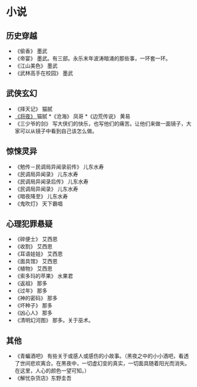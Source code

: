 # 小说
## 历史穿越
* 《偷香》 墨武
* 《帝宴》 墨武。有三部。永乐末年波涛暗涌的那些事，一环套一环。
* 《江山美色》 墨武
* 《武林高手在校园》 墨武

## 武侠玄幻
* 《择天记》 猫腻
* [《将夜》 ](http://baike.baidu.com/item/%E5%B0%86%E5%A4%9C/1252561) 猫腻
*《沧海》 凤哥
*《边荒传说》 黄易
* 《三少爷的剑》 写大侠们的快乐，也写他们的痛苦。让他们来做一面镜子，大家可以从镜子中看到自己该怎么做。

## 惊悚灵异
* 《勉传－民调局异闻录前传》 儿东水寿
* 《民调局异闻录》 儿东水寿
* 《民调局异闻录后传》 儿东水寿
* 《民调局异闻录》 儿东水寿
* 《暗夜降至》 儿东水寿
* 《鬼吹灯》 天下霸唱

## 心理犯罪悬疑
* 《碎便士》 艾西恩
* 《收割》 艾西恩
* 《耳语娃娃》 艾西恩
* 《面具馆》 艾西恩
* 《植物》 艾西恩
* 《索多玛的苹果》 水果君
* 《返祖》 那多
* 《过年》 那多
* 《神的密码》 那多
* 《坏种子》 那多
* 《凶心人》 那多
* 《清明幻河图》 那多。关于巫术。


## 其他
* 《青蝙酒吧》 有些关于或感人或感伤的小故事。（黑夜之中的小小酒吧，看透了世间悲欢离合。在黑夜中，一切虚幻变的真实，一切面具随着阳光而消失。在这里，人心的颜色一望可知。） 
* 《解忧杂货店》东野圭吾